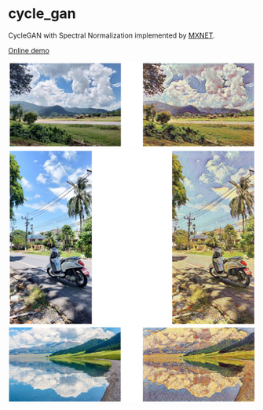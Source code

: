 # cycle_gan
CycleGAN with Spectral Normalization implemented by [MXNET](https://mxnet.incubator.apache.org/).

[Online demo](http://cycle_gan.rangerufo.site/?server=http://97.64.16.92:8080)

![p1](/docs/p1.png)
![p2](/docs/p2.png)
![p3](/docs/p3.png)
